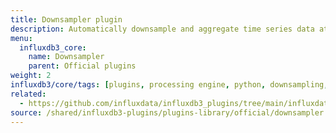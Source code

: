 ```yaml
---
title: Downsampler plugin
description: Automatically downsample and aggregate time series data at configurable intervals.
menu:
  influxdb3_core:
    name: Downsampler
    parent: Official plugins
weight: 2
influxdb3/core/tags: [plugins, processing engine, python, downsampling, aggregation, performance]
related:
  - https://github.com/influxdata/influxdb3_plugins/tree/main/influxdata/downsampler, Downsampler plugin on GitHub
source: /shared/influxdb3-plugins/plugins-library/official/downsampler.md
---
```


<!-- //SOURCE - content/shared/influxdb3-plugins/plugins-library/official/downsampler.md -->
